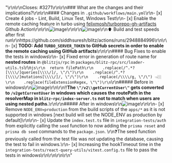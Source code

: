 "<!--\r\nThanks for opening a PR! Your contribution is much appreciated.\r\nTo make sure your PR is handled as smoothly as possible please:\r\n - Link issue via \"Closes #[issue_number]\r\n - Choose & follow the right checklist for the change that you're making:\r\n-->\r\n\r\nCloses: #3271\r\n\r\n### What are the changes and their implications?\r\n\r\n#### Changes in ```.github/workflows/main.yml```\r\n- [x] Create 4 jobs - Lint, Build, Linux Test, Windows Test\r\n- [x] Enable the remote caching feature in turbo using [felixmosh/turborepo-gh-artifacts](https://github.com/felixmosh/turborepo-gh-artifacts) Github Action\r\n\r\n![image](https://user-images.githubusercontent.com/83594610/187253253-2f6704ad-8668-4599-bc29-be95579482bd.png)\r\n\r\n![image](https://user-images.githubusercontent.com/83594610/187214521-f348cee6-a4ce-4002-9707-d8c4143042ca.png)\r\n⬆️ Build and test speeds after first run\r\nhttps://github.com/siddhsuresh/blitz/actions/runs/2948884996\r\n\r\n- [x] **TODO: Add ```TURBO_SERVER_TOKEN``` to GitHub secrets in order to enable the remote caching using GitHub artifacts**\r\n\r\n#### Bug Fixes to enable the tests in windows\r\n- [x] Fixed error in generation of route name for **nested routes** in ```@blitzjs/rpc``` in ```packages/blitz-rpc/src/loader-utils.ts```\r\n```js\r\n  return filePath\r\n    .replace(/^.*?[\\\\/]queries[\\\\/]/, \"/\")\r\n    .replace(/^.*?[\\\\/]mutations[\\\\/]/, \"/\")\r\n    .replace(/\\\\/g, \"/\") 👈🏼\r\n    .replace(fileExtensionRegex, \"\")\r\n```\r\n##### Before in windows\r\n![image](https://user-images.githubusercontent.com/83594610/187218077-e528ff7b-d112-4eb5-804f-890e96d3d34f.png)\r\n\r\n‼️**The ```\"/v2\\getCurrentUser\"``` gets converted to ```/v2getCurrentUser``` in windows which causes the routePath in the resolverMap in ```blitz-rpc/index-server.ts``` not to match when users are using nested paths.**\r\n\r\n##### After in windows\r\n![image](https://user-images.githubusercontent.com/83594610/187216404-ccdeac7a-ef75-423a-b1c1-0b8aae5e83b4.png)\r\n\r\n- [x] Remove ```NODE_ENV=production``` from the build scripts of the ```apps/*``` as it is not supported in windows [next build will set the NODE_ENV as production by default]\r\n\r\n- [x] Update the ```index.test.ts``` file in ```integration-tests/auth``` from explicitly calling the ```seed``` function to now adding the ```prisma reset``` and ```prisma db seed``` commands to the ```package.json```. \r\n❓The seed function previously called from the test file was not updating the database, causing the test to fail in windows.\r\n- [x] Increasing the hookTimeout time in the ```integration-tests/react-query-utils/vitest.config.ts``` file to pass the tests in windows\r\n\r\n\r\n\r\n"
